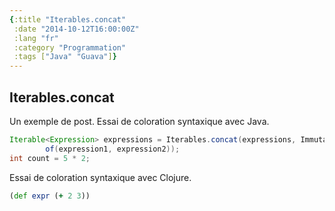 ```yaml
---
{:title "Iterables.concat"
 :date "2014-10-12T16:00:00Z"
 :lang "fr"
 :category "Programmation"
 :tags ["Java" "Guava"]}
---
```


## Iterables.concat

Un exemple de post. Essai de coloration syntaxique avec Java.

```java
Iterable<Expression> expressions = Iterables.concat(expressions, ImmutableList.
        of(expression1, expression2));
int count = 5 * 2;
```

Essai de coloration syntaxique avec Clojure.

```clojure
(def expr (+ 2 3))
```
